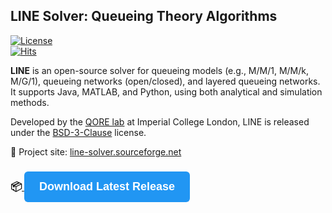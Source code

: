 ## LINE Solver: Queueing Theory Algorithms  
[![License](https://img.shields.io/badge/License-BSD%203--Clause-red.svg)](https://sourceforge.net/p/line-solver/code/ci/master/blob/master/LICENSE)  
[![Hits](https://hits.seeyoufarm.com/api/count/incr/badge.svg?url=https%3A%2F%2Fgithub.com%2Fimperial-qore%2Fline-solver&count_bg=%23FFC401&title_bg=%23555555&icon=&icon_color=%23E7E7E7&title=hits&edge_flat=false)](https://hits.seeyoufarm.com)

**LINE** is an open-source solver for queueing models (e.g., M/M/1, M/M/k, M/G/1), queueing networks (open/closed), and layered queueing networks. It supports Java, MATLAB, and Python, using both analytical and simulation methods.

Developed by the [QORE lab](http://qore.doc.ic.ac.uk/) at Imperial College London, LINE is released under the [BSD-3-Clause](http://opensource.org/licenses/BSD-3-Clause) license.

🔗 Project site: [line-solver.sourceforge.net](http://line-solver.sourceforge.net/)

### 📦<a href="https://sourceforge.net/projects/line-solver/files/latest/download" download>  <button style="padding: 14px 24px; font-size: 18px; font-weight: bold; color: white; background-color: #2196F3; border: none; border-radius: 6px; cursor: pointer;">    Download Latest Release  </button>


</a>
